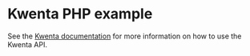 # Kwenta PHP example

See the [Kwenta documentation](https://docs.kwentapay.io) for more information on how to use the Kwenta API.
